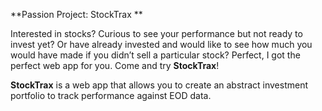 **Passion Project: StockTrax **

Interested in stocks? Curious to see your performance but not ready to invest yet? Or have already invested and would like to see how much you would have made if you didn’t sell a particular stock? Perfect, I got the perfect web app for you. Come and try **StockTrax**!

**StockTrax** is a web app that allows you to create an abstract investment portfolio to track performance against EOD data. 
